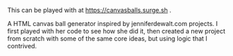 This can be played with at https://canvasballs.surge.sh .

A HTML canvas ball generator inspired by jenniferdewalt.com projects.  I first played with her code to see how she did it, then created a new project from scratch with some of the same core ideas, but using logic that I contrived.

